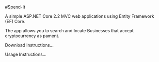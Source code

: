 
#Spend-It 

A simple ASP.NET Core 2.2 MVC web applications using Entity Framework (EF) Core. 

The app allows you to search and locate Businesses that accept cryptocurrency as pament.

Download Instructions...

Usage Instructions...
